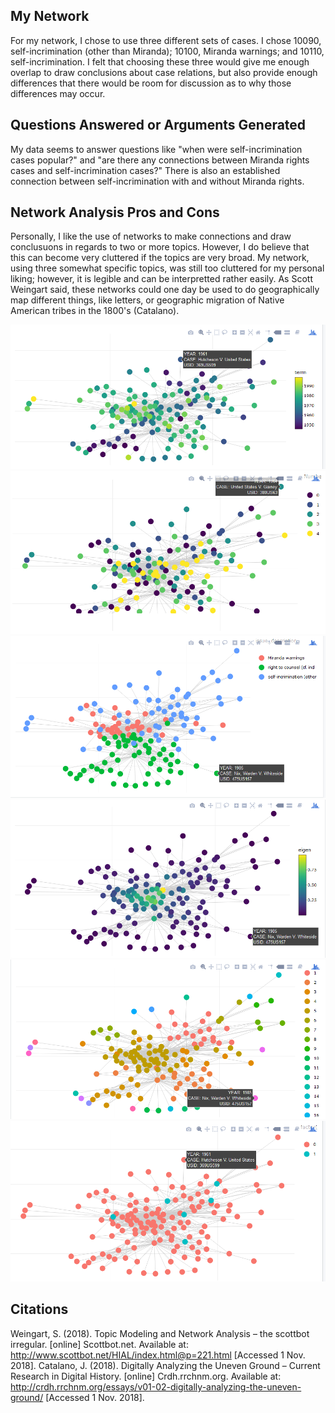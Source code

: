 ## My Network
For my network, I chose to use three different sets of cases. I chose 10090, self-incrimination (other than Miranda); 10100, Miranda warnings; and 10110, self-incrimination. I felt that choosing these three would give me enough overlap to draw conclusions about case relations, but also provide enough differences that there would be room for discussion as to why those differences may occur.
## Questions Answered or Arguments Generated
My data seems to answer questions like "when were self-incrimination cases popular?" and "are there any connections between Miranda rights cases and self-incrimination cases?" There is also an established connection between self-incrimination with and without Miranda rights.
## Network Analysis Pros and Cons
Personally, I like the use of networks to make connections and draw conclusuons in regards to two or more topics. However, I do believe that this can become very cluttered if the topics are very broad. My network, using three somewhat specific topics, was still too cluttered for my personal liking; however, it is legible and can be interpretted rather easily.
As Scott Weingart said, these networks could one day be used to do geographically map different things, like letters, or geographic migration of Native American tribes in the 1800's (Catalano).

![alt text](https://github.com/introdh/intro-dh2018-alexis-williams/blob/master/images/Screenshot%20(8).png?raw=true "Plot Year")
![alt text](https://github.com/introdh/intro-dh2018-alexis-williams/blob/master/images/Screenshot%20(9).png?raw=true "Plot Vote")
![alt text](https://github.com/introdh/intro-dh2018-alexis-williams/blob/master/images/Screenshot%20(11).png?raw=true "Plot Issue")
![alt text](https://github.com/introdh/intro-dh2018-alexis-williams/blob/master/images/Screenshot%20(12).png?raw=true "Plot Centrality")
![alt text](https://github.com/introdh/intro-dh2018-alexis-williams/blob/master/images/Screenshot%20(13).png?raw=true "Plot Cluster")
![alt text](https://github.com/introdh/intro-dh2018-alexis-williams/blob/master/images/Screenshot%20(14).png?raw=true "Plot Gate Keeper")

## Citations
Weingart, S. (2018). Topic Modeling and Network Analysis – the scottbot irregular. [online] Scottbot.net. Available at: http://www.scottbot.net/HIAL/index.html@p=221.html [Accessed 1 Nov. 2018].
Catalano, J. (2018). Digitally Analyzing the Uneven Ground – Current Research in Digital History. [online] Crdh.rrchnm.org. Available at: http://crdh.rrchnm.org/essays/v01-02-digitally-analyzing-the-uneven-ground/ [Accessed 1 Nov. 2018].
